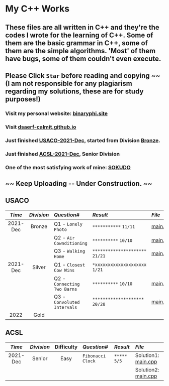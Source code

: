 # My C++ Works

## These files are all written in C++ and they're the codes I wrote for the learning of C++. Some of them are the basic grammar in C++, some of them are the simple algorithms. 'Most' of them have bugs, some of them couldn't even execute.

## Please Click `Star` before reading and copying ~~ (I am not responsible for any plagiarism regarding my solutions, these are for study purposes!)
### Visit my personal website: [binaryphi.site][1]
### Visit [dsaerf-calmit.github.io][2]
### Just finished [USACO-2021-Dec][12], started from Division [Bronze][3].
### Just finished [ACSL-2021-Dec][13], Senior Division
### One of the most satisfying work of mine: [SOKUDO][4]
## ~~ Keep Uploading -- Under Construction. ~~

## USACO
| _Time_ | _Division_ | _Question#_ | _Result_ | _File_ |
| :----: | :--------: | :--------- | :--------- | :--------- |
| 2021-Dec | Bronze | Q1 - `Lonely Photo` | `***********` `11/11` | [main.cpp][5] 
| | | Q2 - `Air Cownditioning` | `**********` `10/10` | [main.cpp][6]|
| | | Q3 - `Walking Home` | `*********************` `21/21` | [main.cpp][7] |
| 2021-Dec | Silver | Q1 - `Closest Cow Wins` | `*xxxxxxxxxxxxxxxxxxxx` `1/21` | | 
| | | Q2 - `Connecting Two Barns` | `**********` `10/10` | [main.cpp][8] |
| | | Q3 - `Convoluted Intervals` | `********************` `20/20` | [main.cpp][9] |
| 2022 | Gold | | | |



## ACSL
| _Time_ | _Division_ | Difficulty| _Question#_ | _Result_ | _File_ |
| :----: | :--------: | :-------: | :---------- | :------- | :----- |
| 2021-Dec | Senior | Easy | `Fibonacci Clock` | `*****` `5/5` | Solution1: [main.cpp][10] | 
|  |  |  |  |  | Solution2: [main.cpp][11] | 



[1]: https://binaryphi.site
[2]: https://dsaerf-calmit.github.io
[3]: https://github.com/DSAERF-CALMIT/MyCppFiles/tree/main/USACO
[4]: https://github.com/DSAERF-CALMIT/MyCppFiles/blob/main/Sokudo/main.cpp
[5]: https://github.com/DSAERF-CALMIT/MyCppFiles/blob/main/USACO/USACOBronze%231%232021%2312%23LonelyPhoto/main.cpp
[6]: https://github.com/DSAERF-CALMIT/MyCppFiles/blob/main/USACO/USACOBronze%232%232021%2312%23AirCownditioning/main.cpp
[7]: https://github.com/DSAERF-CALMIT/MyCppFiles/blob/main/USACO/USACOBronze%233%232021%2312%23WalkingHome/main.cpp
[8]: https://github.com/DSAERF-CALMIT/MyCppFiles/blob/main/USACO/USACOSilver%232%232021%2312%23ConnectingTwoBarns/main.cpp
[9]: https://github.com/DSAERF-CALMIT/MyCppFiles/blob/main/USACO/USACOSilver%233%232021%2312%23ConvolutedIntervals/main.cpp
[10]: https://github.com/DSAERF-CALMIT/MyCppFiles/blob/main/ACSL/ACSL%23R1%232021Dec/s1main.cpp
[11]: https://github.com/DSAERF-CALMIT/MyCppFiles/blob/main/ACSL/ACSL%23R1%232021Dec/s2main.cpp
[12]: https://github.com/DSAERF-CALMIT/MyCppFiles#USACO
[13]: https://github.com/DSAERF-CALMIT/MyCppFiles#ACSL

